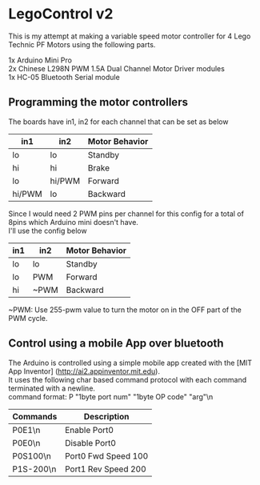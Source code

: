 # LegoControl v2

This is my attempt at making a variable speed motor controller for 4 Lego Technic PF Motors using the following parts.

1x Arduino Mini Pro  
2x Chinese L298N PWM 1.5A Dual Channel Motor Driver modules  
1x HC-05 Bluetooth Serial module

## Programming the motor controllers
The boards have in1, in2 for each channel that can be set as below  

| in1  | in2   | Motor Behavior |
|----- |-----  |----------------|
| lo   | lo    | Standby        |
| hi   | hi    | Brake          |
| lo   | hi/PWM| Forward        |
|hi/PWM|  lo   |   Backward     |

Since I would need 2 PWM pins per channel for this config for a total of 8pins which Arduino mini doesn't have.  
I'll use the config below

| in1  | in2   | Motor Behavior |
|----- |-----  |----------------| 
| lo   | lo    | Standby        |
| lo   | PWM   | Forward        |
| hi   | ~PWM  | Backward       | 

~PWM: Use 255-pwm value to turn the motor on in the OFF part of the PWM cycle.

## Control using a mobile App over bluetooth
The Arduino is controlled using a simple mobile app created with the [MIT App Inventor] (http://ai2.appinventor.mit.edu).  
It uses the following char based command protocol with each command terminated with a newline.  
command format: P "1byte port num" "1byte OP code" "arg"\n

|Commands  |Description   |
|----------|--------------|
|P0E1\n    |Enable Port0  |
|P0E0\n    |Disable Port0 |
|P0S100\n  |Port0 Fwd Speed 100|
|P1S-200\n |Port1 Rev Speed 200| 
